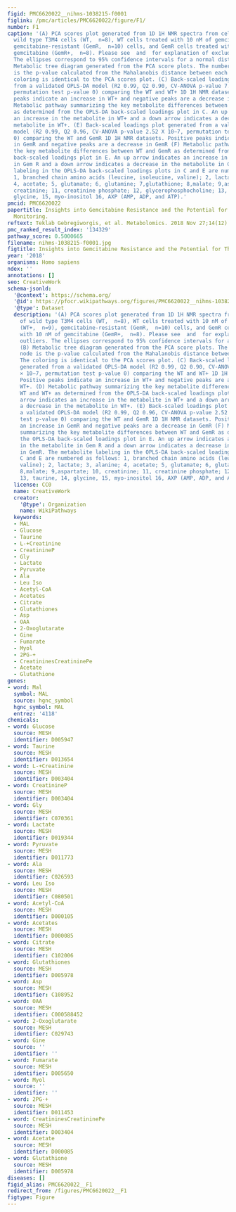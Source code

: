 ```yaml
---
figid: PMC6620022__nihms-1038215-f0001
figlink: /pmc/articles/PMC6620022/figure/F1/
number: F1
caption: '(A) PCA scores plot generated from 1D 1H NMR spectra from cell lysates of
  wild type T3M4 cells (WT,  n=8), WT cells treated with 10 nM of gemcitabine (WT+,  n=9),
  gemcitabine-resistant (GemR,  n=10) cells, and GemR cells treated with 10 nM of
  gemcitabine (GemR+,  n=8). Please see  and  for explanation of excluded outliers.
  The ellipses correspond to 95% confidence intervals for a normal distribution. (B)
  Metabolic tree diagram generated from the PCA score plots. The number at each node
  is the p-value calculated from the Mahalanobis distance between each group. The
  coloring is identical to the PCA scores plot. (C) Back-scaled loadings plot generated
  from a validated OPLS-DA model (R2 0.99, Q2 0.90, CV-ANOVA p-value 7.94 × 10−7,
  permutation test p-value 0) comparing the WT and WT+ 1D 1H NMR datasets. Positive
  peaks indicate an increase in WT+ and negative peaks are a decrease in WT+. (D)
  Metabolic pathway summarizing the key metabolite differences between WT and WT+
  as determined from the OPLS-DA back-scaled loadings plot in C. An up arrow indicates
  an increase in the metabolite in WT+ and a down arrow indicates a decrease in the
  metabolite in WT+. (E) Back-scaled loadings plot generated from a validated OPLS-DA
  model (R2 0.99, Q2 0.96, CV-ANOVA p-value 2.52 X 10−7, permutation test p-value
  0) comparing the WT and GemR 1D 1H NMR datasets. Positive peaks indicate an increase
  in GemR and negative peaks are a decrease in GemR (F) Metabolic pathway summarizing
  the key metabolite differences between WT and GemR as determined from the OPLS-DA
  back-scaled loadings plot in E. An up arrow indicates an increase in the metabolite
  in Gem R and a down arrow indicates a decrease in the metabolite in GemR. The metabolite
  labeling in the OPLS-DA back-scaled loadings plots in C and E are numbered as follows:
  1, branched chain amino acids (leucine, isoleucine, valine); 2, lactate; 3, alanine;
  4, acetate; 5, glutamate; 6, glutamine; 7,glutathione; 8,malate; 9,aspartate; 10,
  creatinine; 11, creatinine phosphate; 12, glycerophosphocholine; 13, taurine, 14,
  glycine, 15, myo-inositol 16, AXP (AMP, ADP, and ATP).'
pmcid: PMC6620022
papertitle: Insights into Gemcitabine Resistance and the Potential for Therapeutic
  Monitoring.
reftext: Teklab Gebregiworgis, et al. Metabolomics. 2018 Nov 27;14(12):156-156.
pmc_ranked_result_index: '134329'
pathway_score: 0.5000665
filename: nihms-1038215-f0001.jpg
figtitle: Insights into Gemcitabine Resistance and the Potential for Therapeutic Monitoring
year: '2018'
organisms: Homo sapiens
ndex: ''
annotations: []
seo: CreativeWork
schema-jsonld:
  '@context': https://schema.org/
  '@id': https://pfocr.wikipathways.org/figures/PMC6620022__nihms-1038215-f0001.html
  '@type': Dataset
  description: '(A) PCA scores plot generated from 1D 1H NMR spectra from cell lysates
    of wild type T3M4 cells (WT,  n=8), WT cells treated with 10 nM of gemcitabine
    (WT+,  n=9), gemcitabine-resistant (GemR,  n=10) cells, and GemR cells treated
    with 10 nM of gemcitabine (GemR+,  n=8). Please see  and  for explanation of excluded
    outliers. The ellipses correspond to 95% confidence intervals for a normal distribution.
    (B) Metabolic tree diagram generated from the PCA score plots. The number at each
    node is the p-value calculated from the Mahalanobis distance between each group.
    The coloring is identical to the PCA scores plot. (C) Back-scaled loadings plot
    generated from a validated OPLS-DA model (R2 0.99, Q2 0.90, CV-ANOVA p-value 7.94
    × 10−7, permutation test p-value 0) comparing the WT and WT+ 1D 1H NMR datasets.
    Positive peaks indicate an increase in WT+ and negative peaks are a decrease in
    WT+. (D) Metabolic pathway summarizing the key metabolite differences between
    WT and WT+ as determined from the OPLS-DA back-scaled loadings plot in C. An up
    arrow indicates an increase in the metabolite in WT+ and a down arrow indicates
    a decrease in the metabolite in WT+. (E) Back-scaled loadings plot generated from
    a validated OPLS-DA model (R2 0.99, Q2 0.96, CV-ANOVA p-value 2.52 X 10−7, permutation
    test p-value 0) comparing the WT and GemR 1D 1H NMR datasets. Positive peaks indicate
    an increase in GemR and negative peaks are a decrease in GemR (F) Metabolic pathway
    summarizing the key metabolite differences between WT and GemR as determined from
    the OPLS-DA back-scaled loadings plot in E. An up arrow indicates an increase
    in the metabolite in Gem R and a down arrow indicates a decrease in the metabolite
    in GemR. The metabolite labeling in the OPLS-DA back-scaled loadings plots in
    C and E are numbered as follows: 1, branched chain amino acids (leucine, isoleucine,
    valine); 2, lactate; 3, alanine; 4, acetate; 5, glutamate; 6, glutamine; 7,glutathione;
    8,malate; 9,aspartate; 10, creatinine; 11, creatinine phosphate; 12, glycerophosphocholine;
    13, taurine, 14, glycine, 15, myo-inositol 16, AXP (AMP, ADP, and ATP).'
  license: CC0
  name: CreativeWork
  creator:
    '@type': Organization
    name: WikiPathways
  keywords:
  - MAL
  - Glucose
  - Taurine
  - L-+Creatinine
  - CreatinineP
  - Gly
  - Lactate
  - Pyruvate
  - Ala
  - Leu Iso
  - Acetyl-CoA
  - Acetates
  - Citrate
  - Glutathiones
  - Asp
  - OAA
  - 2-Oxoglutarate
  - Gine
  - Fumarate
  - Myol
  - 2PG-+
  - CreatininesCreatininePe
  - Acetate
  - Glutathione
genes:
- word: Mal
  symbol: MAL
  source: hgnc_symbol
  hgnc_symbol: MAL
  entrez: '4118'
chemicals:
- word: Glucose
  source: MESH
  identifier: D005947
- word: Taurine
  source: MESH
  identifier: D013654
- word: L-+Creatinine
  source: MESH
  identifier: D003404
- word: CreatinineP
  source: MESH
  identifier: D003404
- word: Gly
  source: MESH
  identifier: C070361
- word: Lactate
  source: MESH
  identifier: D019344
- word: Pyruvate
  source: MESH
  identifier: D011773
- word: Ala
  source: MESH
  identifier: C026593
- word: Leu Iso
  source: MESH
  identifier: C080501
- word: Acetyl-CoA
  source: MESH
  identifier: D000105
- word: Acetates
  source: MESH
  identifier: D000085
- word: Citrate
  source: MESH
  identifier: C102006
- word: Glutathiones
  source: MESH
  identifier: D005978
- word: Asp
  source: MESH
  identifier: C108952
- word: OAA
  source: MESH
  identifier: C000588452
- word: 2-Oxoglutarate
  source: MESH
  identifier: C029743
- word: Gine
  source: ''
  identifier: ''
- word: Fumarate
  source: MESH
  identifier: D005650
- word: Myol
  source: ''
  identifier: ''
- word: 2PG-+
  source: MESH
  identifier: D011453
- word: CreatininesCreatininePe
  source: MESH
  identifier: D003404
- word: Acetate
  source: MESH
  identifier: D000085
- word: Glutathione
  source: MESH
  identifier: D005978
diseases: []
figid_alias: PMC6620022__F1
redirect_from: /figures/PMC6620022__F1
figtype: Figure
---
```

